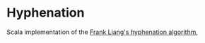 Hyphenation
===========

Scala implementation of the [Frank Liang's hyphenation algorithm][1],

[1]: http://www.tug.org/docs/liang/
